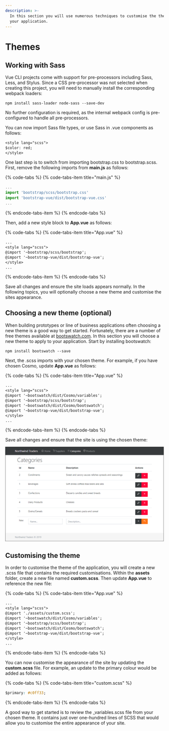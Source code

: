 ```yaml
---
description: >-
  In this section you will use numerous techniques to customise the theme of
  your application.
---
```


# Themes

## Working with Sass

Vue CLI projects come with support for pre-processors including Sass, Less, and Stylus. Since a CSS pre-processor was not selected when creating this project, you will need to manually install the corresponding webpack loaders:

```text
npm install sass-loader node-sass --save-dev
```

No further configuration is required, as the internal webpack config is pre-configured to handle all pre-processors.

You can now import Sass file types, or use Sass in .vue components as follows:

```markup
<style lang="scss">
$color: red;
</style>
```

One last step is to switch from importing bootstrap.css to bootstrap.scss. First, remove the following imports from **main.js** as follows:

{% code-tabs %}
{% code-tabs-item title="main.js" %}
```javascript
...
import 'bootstrap/scss/bootstrap.css'
import 'bootstrap-vue/dist/bootstrap-vue.css'
...
```
{% endcode-tabs-item %}
{% endcode-tabs %}

Then, add a new style block to **App.vue** as follows:

{% code-tabs %}
{% code-tabs-item title="App.vue" %}
```markup
...
<style lang="scss">
@import '~bootstrap/scss/bootstrap';
@import '~bootstrap-vue/dist/bootstrap-vue';
</style>
...
```
{% endcode-tabs-item %}
{% endcode-tabs %}

Save all changes and ensure the site loads appears normally. In the following topics, you will optionally choose a new theme and customise the sites appearance.

## Choosing a new theme \(optional\)

When building prototypes or line of business applications often choosing a new theme is a good way to get started. Fortunately, there are a number of free themes available at [bootswatch.com](https://bootswatch.com/). In this section you will choose a new theme to apply to your application. Start by installing bootswatch:

```text
npm install bootswatch --save
```

Next, the .scss imports with your chosen theme. For example, if you have chosen Cosmo, update **App.vue** as follows:

{% code-tabs %}
{% code-tabs-item title="App.vue" %}
```markup
...
<style lang="scss">
@import '~bootswatch/dist/Cosmo/variables';
@import '~bootstrap/scss/bootstrap';
@import '~bootswatch/dist/Cosmo/bootswatch';
@import '~bootstrap-vue/dist/bootstrap-vue';
</style>
...
```
{% endcode-tabs-item %}
{% endcode-tabs %}

Save all changes and ensure that the site is using the chosen theme:

![](../.gitbook/assets/themes-figure-1.png)

## Customising the theme

In order to customise the theme of the application, you will create a new .scss file that contains the required customisations. Within the **assets** folder, create a new file named **custom.scss**. Then update **App.vue** to reference the new file:

{% code-tabs %}
{% code-tabs-item title="App.vue" %}
```markup
...
<style lang="scss">
@import './assets/custom.scss';
@import '~bootswatch/dist/Cosmo/variables';
@import '~bootstrap/scss/bootstrap';
@import '~bootswatch/dist/Cosmo/bootswatch';
@import '~bootstrap-vue/dist/bootstrap-vue';
</style>
...
```
{% endcode-tabs-item %}
{% endcode-tabs %}

You can now customise the appearance of the site by updating the **custom.scss** file. For example, an update to the primary colour would be added as follows:

{% code-tabs %}
{% code-tabs-item title="custom.scss" %}
```css
$primary: #c0ff33;
```
{% endcode-tabs-item %}
{% endcode-tabs %}

A good way to get started is to review the \_variables.scss file from your chosen theme. It contains just over one-hundred lines of SCSS that would allow you to customise the entire appearance of your site.

